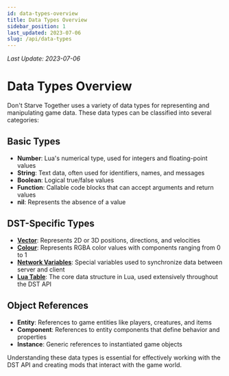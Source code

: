 ```yaml
---
id: data-types-overview
title: Data Types Overview
sidebar_position: 1
last_updated: 2023-07-06
slug: /api/data-types
---
```

*Last Update: 2023-07-06*
# Data Types Overview

Don't Starve Together uses a variety of data types for representing and manipulating game data. These data types can be classified into several categories:

## Basic Types

- **Number**: Lua's numerical type, used for integers and floating-point values
- **String**: Text data, often used for identifiers, names, and messages
- **Boolean**: Logical true/false values
- **Function**: Callable code blocks that can accept arguments and return values
- **nil**: Represents the absence of a value

## DST-Specific Types

- **[Vector](/docs/api-vanilla/data-types/vector)**: Represents 2D or 3D positions, directions, and velocities
- **[Colour](/docs/api-vanilla/data-types/colour)**: Represents RGBA color values with components ranging from 0 to 1
- **[Network Variables](/docs/api-vanilla/data-types/netvar)**: Special variables used to synchronize data between server and client
- **[Lua Table](/docs/api-vanilla/data-types/luatable)**: The core data structure in Lua, used extensively throughout the DST API

## Object References

- **Entity**: References to game entities like players, creatures, and items
- **Component**: References to entity components that define behavior and properties
- **Instance**: Generic references to instantiated game objects

Understanding these data types is essential for effectively working with the DST API and creating mods that interact with the game world. 
